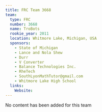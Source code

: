 ```yaml
---
title: FRC Team 3668
team:
  type: FRC
  number: 3668
  name: TroBots
  rookie_year: 2011
  location: Whitmore Lake, Michigan, USA
  sponsors:
    - State of Michigan
    - Lance and Nola Shew
    - Durr
    - V Converter
    - Balance Technologies Inc.
    - RheTech
    - SouthLyonMathTutor@gmail.com
    - Whitmore Lake High School
  links:
    Website: 
---
```

No content has been added for this team